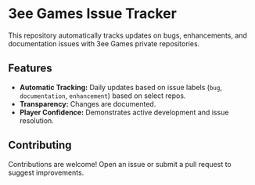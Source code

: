 # 3ee Games Issue Tracker

This repository automatically tracks updates on bugs, enhancements, and documentation issues with 3ee Games private repositories.

## Features

- **Automatic Tracking:** Daily updates based on issue labels (`bug`, `documentation`, `enhancement`) based on select repos.
- **Transparency:** Changes are documented.
- **Player Confidence:** Demonstrates active development and issue resolution.

## Contributing

Contributions are welcome! Open an issue or submit a pull request to suggest improvements.
